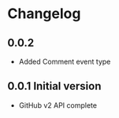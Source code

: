 # Changelog

## 0.0.2 
  * Added Comment event type
## 0.0.1 Initial version
  * GitHub v2 API complete